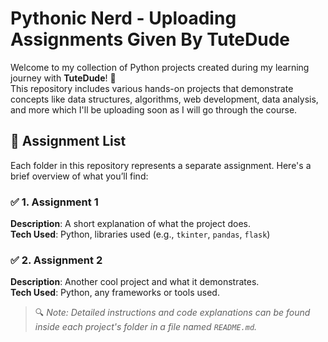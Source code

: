 # Pythonic Nerd - Uploading Assignments Given By TuteDude

Welcome to my collection of Python projects created during my learning journey with **TuteDude**! 🚀  
This repository includes various hands-on projects that demonstrate concepts like data structures, algorithms, web development, data analysis, and more which I'll be uploading soon as I will go through the course.

## 📁 Assignment List

Each folder in this repository represents a separate assignment. Here's a brief overview of what you’ll find:

### ✅ 1. Assignment 1
**Description**: A short explanation of what the project does.  
**Tech Used**: Python, libraries used (e.g., `tkinter`, `pandas`, `flask`)

### ✅ 2. Assignment 2
**Description**: Another cool project and what it demonstrates.  
**Tech Used**: Python, any frameworks or tools used.

> 🔍 _Note: Detailed instructions and code explanations can be found inside each project's folder in a file named `README.md`._
